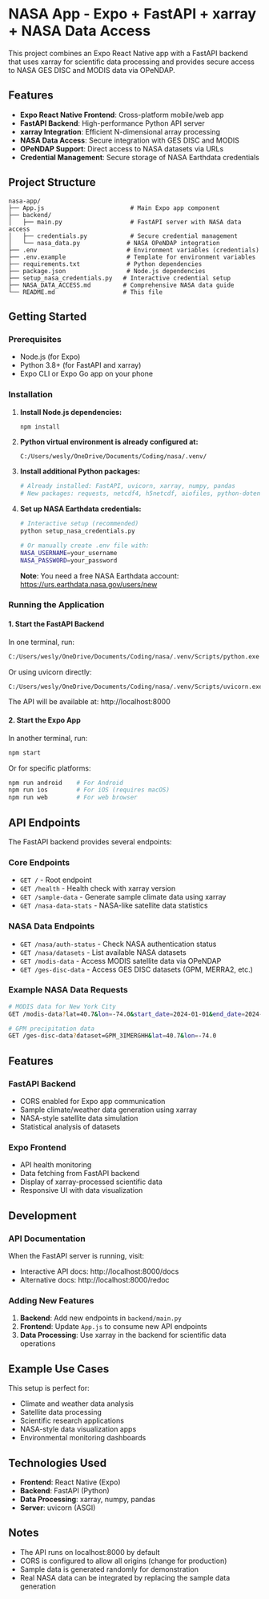 # NASA App - Expo + FastAPI + xarray + NASA Data Access

This project combines an Expo React Native app with a FastAPI backend that uses xarray for scientific data processing and provides secure access to NASA GES DISC and MODIS data via OPeNDAP.

## Features

- **Expo React Native Frontend**: Cross-platform mobile/web app
- **FastAPI Backend**: High-performance Python API server
- **xarray Integration**: Efficient N-dimensional array processing
- **NASA Data Access**: Secure integration with GES DISC and MODIS
- **OPeNDAP Support**: Direct access to NASA datasets via URLs
- **Credential Management**: Secure storage of NASA Earthdata credentials

## Project Structure

```
nasa-app/
├── App.js                        # Main Expo app component
├── backend/
│   ├── main.py                   # FastAPI server with NASA data access
│   ├── credentials.py            # Secure credential management
│   └── nasa_data.py             # NASA OPeNDAP integration
├── .env                         # Environment variables (credentials)
├── .env.example                 # Template for environment variables
├── requirements.txt             # Python dependencies
├── package.json                 # Node.js dependencies
├── setup_nasa_credentials.py   # Interactive credential setup
├── NASA_DATA_ACCESS.md         # Comprehensive NASA data guide
└── README.md                   # This file
```

## Getting Started

### Prerequisites

- Node.js (for Expo)
- Python 3.8+ (for FastAPI and xarray)
- Expo CLI or Expo Go app on your phone

### Installation

1. **Install Node.js dependencies:**
   ```bash
   npm install
   ```

2. **Python virtual environment is already configured at:**
   ```
   C:/Users/wesly/OneDrive/Documents/Coding/nasa/.venv/
   ```

3. **Install additional Python packages:**
   ```bash
   # Already installed: FastAPI, uvicorn, xarray, numpy, pandas
   # New packages: requests, netcdf4, h5netcdf, aiofiles, python-dotenv
   ```

4. **Set up NASA Earthdata credentials:**
   ```bash
   # Interactive setup (recommended)
   python setup_nasa_credentials.py
   
   # Or manually create .env file with:
   NASA_USERNAME=your_username
   NASA_PASSWORD=your_password
   ```

   **Note**: You need a free NASA Earthdata account: https://urs.earthdata.nasa.gov/users/new

### Running the Application

#### 1. Start the FastAPI Backend

In one terminal, run:
```bash
C:/Users/wesly/OneDrive/Documents/Coding/nasa/.venv/Scripts/python.exe backend/main.py
```

Or using uvicorn directly:
```bash
C:/Users/wesly/OneDrive/Documents/Coding/nasa/.venv/Scripts/uvicorn.exe backend.main:app --reload --host 0.0.0.0 --port 8000
```

The API will be available at: http://localhost:8000

#### 2. Start the Expo App

In another terminal, run:
```bash
npm start
```

Or for specific platforms:
```bash
npm run android    # For Android
npm run ios        # For iOS (requires macOS)
npm run web        # For web browser
```

## API Endpoints

The FastAPI backend provides several endpoints:

### Core Endpoints
- `GET /` - Root endpoint
- `GET /health` - Health check with xarray version
- `GET /sample-data` - Generate sample climate data using xarray
- `GET /nasa-data-stats` - NASA-like satellite data statistics

### NASA Data Endpoints
- `GET /nasa/auth-status` - Check NASA authentication status
- `GET /nasa/datasets` - List available NASA datasets
- `GET /modis-data` - Access MODIS satellite data via OPeNDAP
- `GET /ges-disc-data` - Access GES DISC datasets (GPM, MERRA2, etc.)

### Example NASA Data Requests
```bash
# MODIS data for New York City
GET /modis-data?lat=40.7&lon=-74.0&start_date=2024-01-01&end_date=2024-01-07

# GPM precipitation data
GET /ges-disc-data?dataset=GPM_3IMERGHH&lat=40.7&lon=-74.0
```

## Features

### FastAPI Backend
- CORS enabled for Expo app communication
- Sample climate/weather data generation using xarray
- NASA-style satellite data simulation
- Statistical analysis of datasets

### Expo Frontend
- API health monitoring
- Data fetching from FastAPI backend
- Display of xarray-processed scientific data
- Responsive UI with data visualization

## Development

### API Documentation
When the FastAPI server is running, visit:
- Interactive API docs: http://localhost:8000/docs
- Alternative docs: http://localhost:8000/redoc

### Adding New Features

1. **Backend**: Add new endpoints in `backend/main.py`
2. **Frontend**: Update `App.js` to consume new API endpoints
3. **Data Processing**: Use xarray in the backend for scientific data operations

## Example Use Cases

This setup is perfect for:
- Climate and weather data analysis
- Satellite data processing
- Scientific research applications
- NASA-style data visualization apps
- Environmental monitoring dashboards

## Technologies Used

- **Frontend**: React Native (Expo)
- **Backend**: FastAPI (Python)
- **Data Processing**: xarray, numpy, pandas
- **Server**: uvicorn (ASGI)

## Notes

- The API runs on localhost:8000 by default
- CORS is configured to allow all origins (change for production)
- Sample data is generated randomly for demonstration
- Real NASA data can be integrated by replacing the sample data generation